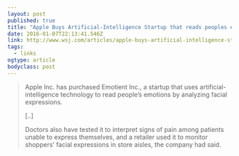 ```yaml
---
layout: post 
published: true 
title: "Apple Buys Artificial-Intelligence Startup that reads peoples emotions" 
date: 2016-01-07T22:13:41.546Z 
link: http://www.wsj.com/articles/apple-buys-artificial-intelligence-startup-emotient-1452188715?mod=LS1 
tags:
  - links
ogtype: article 
bodyclass: post 
---
```


> Apple Inc. has purchased Emotient Inc., a startup that uses artificial-intelligence technology to read people’s emotions by analyzing facial expressions.
> 
> [..]
> 
> Doctors also have tested it to interpret signs of pain among patients unable to express themselves, and a retailer used it to monitor shoppers’ facial expressions in store aisles, the company had said.
